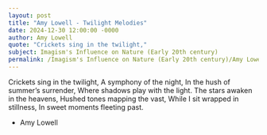 ```yaml
---
layout: post
title: "Amy Lowell - Twilight Melodies"
date: 2024-12-30 12:00:00 -0000
author: Amy Lowell
quote: "Crickets sing in the twilight,"
subject: Imagism's Influence on Nature (Early 20th century)
permalink: /Imagism's Influence on Nature (Early 20th century)/Amy Lowell/Amy Lowell - Twilight Melodies
---
```


Crickets sing in the twilight,
A symphony of the night,
In the hush of summer’s surrender,
Where shadows play with the light.
The stars awaken in the heavens,
Hushed tones mapping the vast,
While I sit wrapped in stillness,
In sweet moments fleeting past.

- Amy Lowell
